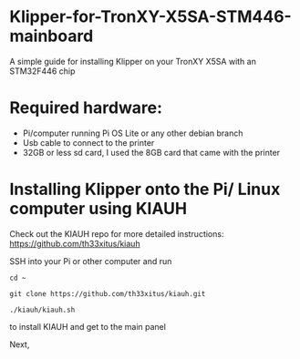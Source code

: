 # Klipper-for-TronXY-X5SA-STM446-mainboard
A simple guide for installing Klipper on your TronXY X5SA with an STM32F446 chip

# Required hardware:
- Pi/computer running Pi OS Lite or any other debian branch
- Usb cable to connect to the printer
- 32GB or less sd card, I used the 8GB card that came with the printer

# Installing Klipper onto the Pi/ Linux computer using KIAUH
Check out the KIAUH repo for more detailed instructions: https://github.com/th33xitus/kiauh

SSH into your Pi or other computer and run
```
cd ~

git clone https://github.com/th33xitus/kiauh.git

./kiauh/kiauh.sh
```
to install KIAUH and get to the main panel

Next,